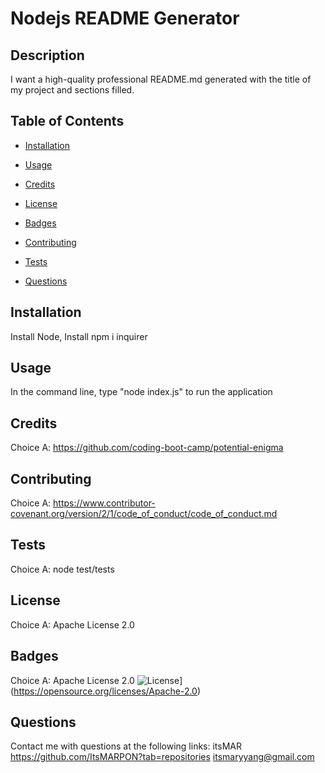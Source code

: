 # Nodejs README Generator
        
## Description
I want a high-quality professional README.md generated with the title of my project and sections filled.

## Table of Contents

- [Installation](#installation)

- [Usage](#usage)

- [Credits](#credits)

- [License](#license)

- [Badges](#badges)

- [Contributing](#contributing)

- [Tests](#tests)

- [Questions](#questions)

## Installation <a name="installation"></a>
Install Node, Install npm i inquirer

## Usage <a name="usage"></a>
In the command line, type "node index.js" to run the application

## Credits <a name="credits"></a>
Choice A: https://github.com/coding-boot-camp/potential-enigma

## Contributing <a name="contributing"></a>
Choice A: https://www.contributor-covenant.org/version/2/1/code_of_conduct/code_of_conduct.md

## Tests <a name="tests"></a>
Choice A: node test/tests

## License <a name="license"></a>
Choice A: Apache License 2.0

## Badges <a name="badges"></a>
Choice A: Apache License 2.0 ![License](https://img.shields.io/badge/License-Apache_2.0-blue.svg)](https://opensource.org/licenses/Apache-2.0)

## Questions <a name="questions"></a>
Contact me with questions at the following links:
itsMAR
https://github.com/ItsMARPON?tab=repositories
itsmaryyang@gmail.com
      